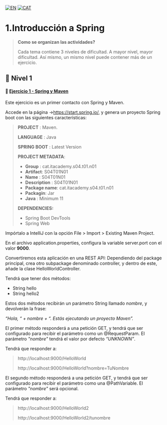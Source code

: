 [![EN](https://img.shields.io/badge/EN-blue.svg?logo=googletranslate&logoColor=white)](https://github.com/ariamdev/IT-ACADEMY-SPRINT-4/blob/main/Tasca%20S4.01%20Introducci%C3%B3%20a%20Spring/Lvl%201/README.md)
[![CAT](https://img.shields.io/badge/CAT-yellow.svg?logo=googletranslate&logoColor=white)](https://github.com/ariamdev/IT-ACADEMY-SPRINT-4/blob/main/Tasca%20S4.01%20Introducci%C3%B3%20a%20Spring/Lvl%201/README.cat.md)

1.Introducción a Spring
=

>**Como se organizan las actividades?**
>
>Cada tema contiene 3 niveles de dificultad. A mayor nivel, mayor dificultad. Así mismo, un mismo nivel puede contener más de un ejercicio.

🌟 Nivel 1
-

#### 📍 [Ejercicio 1 - Spring y Maven](https://github.com/ariamdev/IT-ACADEMY-SPRINT-4/tree/main/Tasca%20S4.01%20Introducci%C3%B3%20a%20Spring/Lvl%201/S04T01N01/src/main/java/cat/itacademy/s04/t01/n01)


Este ejercicio es un primer contacto con Spring y Maven.

Accede en la página ->https://start.spring.io/, y genera un proyecto Spring boot con las siguientes características:

>**PROJECT** : Maven.
>
> **LANGUAGE** : Java
>
> **SPRING BOOT** : Latest Version
>
> **PROJECT METADATA**:
>
>- **Group** : cat.itacademy.s04.t01.n01
>- **Artifact**: S04T01N01
>- **Name** : S04T01N01
>- **Description** : S04T01N01
>- **Package name**: cat.itacademy.s04.t01.n01
>- **Packagin**: Jar
>- **Java** : Minimum 11
>
>**DEPENDENCIES:**
> - Spring Boot DevTools
> - Spring Web

Impórtalo a IntelliJ con la opción File > Import > Existing Maven Project.

En el archivo application.properties, configura la variable server.port con el valor **9000**.

Convertiremos esta aplicación en una REST API:
Dependiendo del package principal, crea otro subpackage denominado controller, y dentro de este,
añade la clase HelloWorldController.

Tendrá que tener dos métodos:

- String hello
- String hello2

Estos dos métodos recibirán un parámetro String llamado *nombre*, y devolverán la frase:

*“Hola, “ + nombre + “. Estás ejecutando un proyecto Maven”.*

El primer método responderá a una petición GET, y tendrá que ser configurado para recibir el parámetro como un @RequestParam.
El parámetro *"nombre"* tendrá el valor por defecto *“UNKNOWN”*.

Tendrá que responder a:

>http://localhost:9000/HelloWorld
> 
>http://localhost:9000/HelloWorld?nombre=TuNombre


El segundo método responderá a una petición GET, y tendrá que ser configurado para recibir el parámetro como una @PathVariable.
El parámetro *"nombre"* será opcional.

Tendrá que responder a:

>http://localhost:9000/HelloWorld2
> 
>http://localhost:9000/HelloWorld2/tunombre
